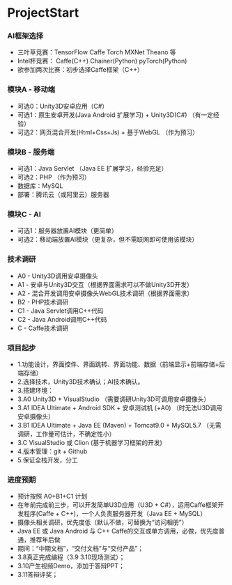 # ProjectStart

### AI框架选择
* 三叶草竞赛：TensorFlow Caffe Torch MXNet Theano 等
* Intel杯竞赛： Caffe(C++) Chainer(Python) pyTorch(Python)
* 欲参加两次比赛：初步选择Caffe框架（C++）

### 模块A - 移动端
* 可选0：Unity3D安卓应用（C#）
* 可选1：原生安卓开发(Java Android 扩展学习) + Unity3D(C#) （有一定经验）
* 可选2：网页混合开发(Html+Css+Js) + 基于WebGL （作为预习）

### 模块B - 服务端
* 可选1：Java Servlet （Java EE 扩展学习，经验充足）
* 可选2：PHP （作为预习）
* 数据库：MySQL
* 部署：腾讯云（或阿里云）服务器

### 模块C - AI
* 可选1：服务器放置AI模块（更简单）
* 可选2：移动端放置AI模块（更复杂，但不需联网即可使用该模块）

### 技术调研
* A0 - Unity3D调用安卓摄像头
* A1 - 安卓与Unity3D交互（根据界面需求可以不做Unity3D开发）
* A2 - 混合开发调用安卓摄像头WebGL技术调研（根据界面需求）
* B2 - PHP技术调研
* C1 - Java Servlet调用C++代码
* C2 - Java Android调用C++代码
* C - Caffe技术调研

### 项目起步
* 1.功能设计，界面控件、界面跳转、界面功能、数据（前端显示+前端存储+后端存储）
* 2.选择技术，Unity3D技术确认；AI技术确认。
* 3.搭建环境：
* 3.A0 Unity3D + VisualStudio （需要调研Unity3D可调用安卓摄像头）
* 3.A1 IDEA Ultimate + Android SDK + 安卓测试机 (+A0) （时无法U3D调用安卓摄像头）
* 3.B1 IDEA Ultimate + Java EE (Maven) + Tomcat9.0 + MySQL5.7 （无需调研，工作量可估计，不确定性小）
* 3.C VisualStudio 或 Clion (基于机器学习框架的开发)
* 4.版本管理：git + Github
* 5.保证全栈开发，分工

### 进度预期
* 预计按照 A0+B1+C1 计划
* 在年前完成前三步，可以开发简单U3D应用（U3D + C#），运用Caffe框架开发程序(Caffe + C++)，一个人负责服务器开发（Java EE + MySQL）
* 摄像头相关调研，优先度低（默认不做，可替换为“访问相册”）
* Java EE 或 Java Android 与 C++ Caffe的交互或单方调用，必做，优先度普通，推荐年后做
* 期间：“中期文档”，“交付文档”与“交付产品”；
* 3.8真正完成编程（3.9 3.10现场测试）；
* 3.10产生视频Demo，添加于答辩PPT；
* 3.11答辩评奖；
